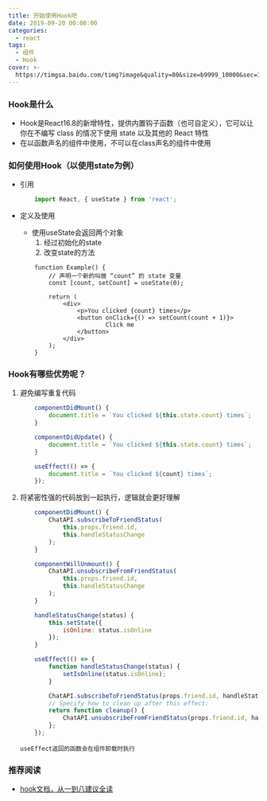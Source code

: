 ```yaml
---
title: 开始使用Hook吧
date: 2019-09-20 00:00:00
categories:
  - react
tags:
  - 组件
  - Hook
cover: >-
  https://timgsa.baidu.com/timg?image&quality=80&size=b9999_10000&sec=1570615514153&di=6f99e51380c6212468e4565b6321a633&imgtype=0&src=http%3A%2F%2Fpic4.zhimg.com%2Fv2-38bdac71902e51febd1ab576a32c0616_1200x500.jpg
---
```


### Hook是什么

- Hook是React16.8的新增特性，提供内置钩子函数（也可自定义），它可以让你在不编写 class 的情况下使用 state 以及其他的 React 特性
- 在以函数声名的组件中使用，不可以在class声名的组件中使用

### 如何使用Hook（以使用state为例）

- 引用

    ```javascript
        import React, { useState } from 'react';
    ```

- 定义及使用
    - 使用useState会返回两个对象
        1. 经过初始化的state
        2. 改变state的方法

    ```
        function Example() {
            // 声明一个新的叫做 “count” 的 state 变量
            const [count, setCount] = useState(0);

            return (
                <div>
                    <p>You clicked {count} times</p>
                    <button onClick={() => setCount(count + 1)}>
                            Click me
                    </button>
                </div>
            );
        }
	```

### Hook有哪些优势呢？

1. 避免编写重复代码

    ```javascript
        componentDidMount() {
            document.title = `You clicked ${this.state.count} times`;
        }

        componentDidUpdate() {
            document.title = `You clicked ${this.state.count} times`;
        }
    ```
    ```javascript
        useEffect(() => {
            document.title = `You clicked ${count} times`;
        });
    ```

2. 将紧密性强的代码放到一起执行，逻辑就会更好理解

    ```javascript
        componentDidMount() {
            ChatAPI.subscribeToFriendStatus(
                this.props.friend.id,
                this.handleStatusChange
            );
        }

        componentWillUnmount() {
            ChatAPI.unsubscribeFromFriendStatus(
                this.props.friend.id,
                this.handleStatusChange
            );
        }

        handleStatusChange(status) {
            this.setState({
                isOnline: status.isOnline
            });
        }
    
    ```

    ```javascript
        useEffect(() => {
            function handleStatusChange(status) {
                setIsOnline(status.isOnline);
            }

            ChatAPI.subscribeToFriendStatus(props.friend.id, handleStatusChange);
            // Specify how to clean up after this effect:
            return function cleanup() {
                ChatAPI.unsubscribeFromFriendStatus(props.friend.id, handleStatusChange);
            };
        });
    ```

    `useEffect返回的函数会在组件卸载时执行`

### 推荐阅读

- [hook文档，从一到八建议全读](https://zh-hans.reactjs.org/docs/hooks-intro.html)


        


